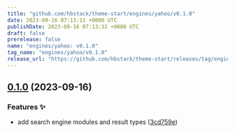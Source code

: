 ```yaml
---
title: "github.com/hbstack/theme-start/engines/yahoo/v0.1.0"
date: 2023-09-16 07:13:11 +0000 UTC
publishDate: 2023-09-16 07:13:32 +0000 UTC
draft: false
prerelease: false
name: "engines/yahoo: v0.1.0"
tag_name: "engines/yahoo/v0.1.0"
release_url: "https://github.com/hbstack/theme-start/releases/tag/engines/yahoo/v0.1.0"
---
```


## [0.1.0](https://github.com/hbstack/theme-start/compare/engines/yahoo-v0.0.1...engines/yahoo/v0.1.0) (2023-09-16)


### Features ✨

* add search engine modules and result types ([3cd759e](https://github.com/hbstack/theme-start/commit/3cd759e9e54a76485517aa84f4b81c1e2c66d89d))
